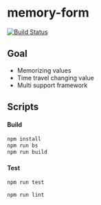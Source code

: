 # memory-form

[![Build Status](https://travis-ci.com/Seolhun/memory-form.svg?branch=master)](https://travis-ci.com/Seolhun/memory-form)

## Goal

- Memorizing values
- Time travel changing value
- Multi support framework


## Scripts

#### Build

```bash
npm install
npm run bs
npm run build
```

#### Test

```bash
npm run test
```

```bash
npm run lint
